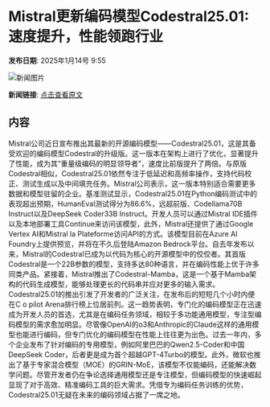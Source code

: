 # Mistral更新编码模型Codestral25.01:速度提升，性能领跑行业

**发布日期**: 2025年1月14号 9:55

![新闻图片](https://pic.chinaz.com/picmap/thumb/202310191515152862_5.jpg)

**新闻链接**: [点击查看原文](https://www.aibase.com/zh/news/14679)

## 内容

Mistral公司近日宣布推出其最新的开源编码模型——Codestral25.01，这是其备受欢迎的编码模型Codestral的升级版。这一版本在架构上进行了优化，显著提升了性能，成为其“重量级编码的明显领导者”，速度比前版提升了两倍。与原版Codestral相似，Codestral25.01依然专注于低延迟和高频率操作，支持代码校正、测试生成以及中间填充任务。Mistral公司表示，这一版本特别适合需要更多数据和模型驻留的企业。基准测试显示，Codestral25.01在Python编码测试中的表现超出预期，HumanEval测试得分为86.6%，远超前版、Codellama70B Instruct以及DeepSeek Coder33B Instruct。开发人员可以通过Mistral IDE插件以及本地部署工具Continue来访问该模型，此外，Mistral还提供了通过Google Vertex AI和Mistral la Plateforme访问API的方式。该模型目前在Azure AI Foundry上提供预览，并将在不久后登陆Amazon Bedrock平台。自去年发布以来，Mistral的Codestral已成为以代码为核心的开源模型中的佼佼者。其首版Codestral是一个22B参数的模型，支持多达80种语言，并在编码性能上优于许多同类产品。紧接着，Mistral推出了Codestral-Mamba，这是一个基于Mamba架构的代码生成模型，能够处理更长的代码串并应对更多的输入需求。Codestral25.01的推出引发了开发者的广泛关注，在发布后的短短几个小时内便在C o pilot Arena排行榜上位居前列。这一趋势表明，专门化的编码模型正在迅速成为开发人员的首选，尤其是在编码任务领域，相较于多功能通用模型，专注型编码模型的需求愈加明显。尽管像OpenAI的o3和Anthropic的Claude这样的通用模型也能进行编码，但专门优化的编码模型在性能上往往更为出色。过去一年内，多个企业发布了针对编码的专用模型，例如阿里巴巴的Qwen2.5-Coder和中国DeepSeek Coder，后者更是成为首个超越GPT-4Turbo的模型。此外，微软也推出了基于专家混合模型（MOE）的GRIN-MoE，该模型不仅能编码，还能解决数学问题。尽管开发者仍在争论选择通用模型还是专注模型，但编码模型的快速崛起显现了对于高效、精准编码工具的巨大需求。凭借专为编码任务训练的优势，Codestral25.01无疑在未来的编码领域占据了一席之地。
